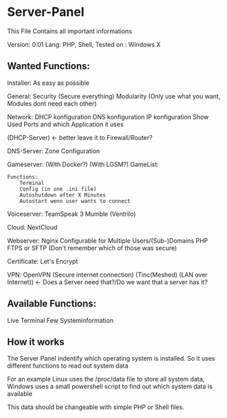 # Server-Panel
This File Contains all important informations

Version: 0.01
Lang: PHP, Shell, 
Tested on : Windows X

## Wanted Functions:
Installer:
	As easy as possible

General:
	Security (Secure everything)
	Modularity (Only use what you want, Modules dont need each other)

Network:
 DHCP konfiguration
 DNS konfiguration
 IP konfiguration
 Show Used Ports and which Application it uses

(DHCP-Server) <- better leave it to Firewall/Router?
	

DNS-Server:
	Zone Configuration

Gameserver:
	(With Docker?)
	(With LGSM?)
	GameList:
  
	Functions:
		Terminal
		Config (in one .ini file)
		Autoshutdown after X Minutes
		Autostart wenn user wants to connect

Voiceserver:
	TeamSpeak 3
	Mumble
	(Ventrilo)

Cloud:
	NextCloud

Webserver:
	Nginx
		Configurable for Multiple Users/(Sub-)Domains
	PHP
	FTPS or SFTP (Don't remember which of those was secure)
  
Certificate:
	Let's Encrypt
	
VPN:
	OpenVPN (Secure internet connection)
	(Tinc(Meshed) (LAN over Internet)) <- Does a Server need that?/Do we want that a server has it?
 
## Available Functions:
Live Terminal
Few Systeminformation



## How it works
The Server Panel indentify which operating system is installed.
So it uses different functions to read out system data

For an example Linux uses the /proc/data file to store all 
system data, Windows uses a small powershell script to find
out which system data is available

This data should be changeable with simple PHP or Shell files.


